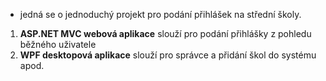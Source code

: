 - jedná se o jednoduchý projekt pro podání přihlášek na střední školy.

1) **ASP.NET MVC webová aplikace** slouží pro podání přihlášky z pohledu běžného uživatele
2) **WPF desktopová aplikace** slouží pro správce a přidání škol do systému apod.

